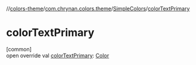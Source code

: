 //[colors-theme](../../../index.md)/[com.chrynan.colors.theme](../index.md)/[SimpleColors](index.md)/[colorTextPrimary](color-text-primary.md)

# colorTextPrimary

[common]\
open override val [colorTextPrimary](color-text-primary.md): [Color](../../../../colors-core/colors-core/com.chrynan.colors/-color/index.md)
